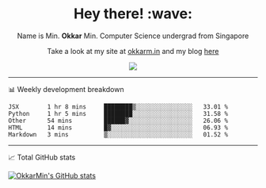 <h1 align="center"> Hey there! :wave:</h1>

<p align="center">Name is Min. <strong>Okkar</strong> Min. Computer Science undergrad from Singapore</p>

<p align="center">Take a look at my site at <a href="https://okkarm.in" target="_blank">okkarm.in</a> and my blog <a href="https://okkarm.in/blog" target="_blank">here</a></p>

<p align="center">
  <a href="https://okkarm.in/linkedin" target='_blank'>
    <img src="https://img.shields.io/badge/linkedin-%230077B5.svg?&style=for-the-badge&logo=linkedin&logoColor=white" />
  </a>
 </p>

---

📊 Weekly development breakdown

<!--START_SECTION:waka-->
```text
JSX        1 hr 8 mins     ████████▒░░░░░░░░░░░░░░░░   33.01 % 
Python     1 hr 5 mins     ████████░░░░░░░░░░░░░░░░░   31.58 % 
Other      54 mins         ██████▓░░░░░░░░░░░░░░░░░░   26.06 % 
HTML       14 mins         █▓░░░░░░░░░░░░░░░░░░░░░░░   06.93 % 
Markdown   3 mins          ▒░░░░░░░░░░░░░░░░░░░░░░░░   01.52 % 
```
<!--END_SECTION:waka-->

---

📈 Total GitHub stats

<p>
  <a href="https://github.com/OkkarMin"><img src="https://github-readme-stats.vercel.app/api?username=OkkarMin&hide_border=true&show_icons=true&theme=graywhite" alt="OkkarMin's GitHub stats"></a>
</p>

